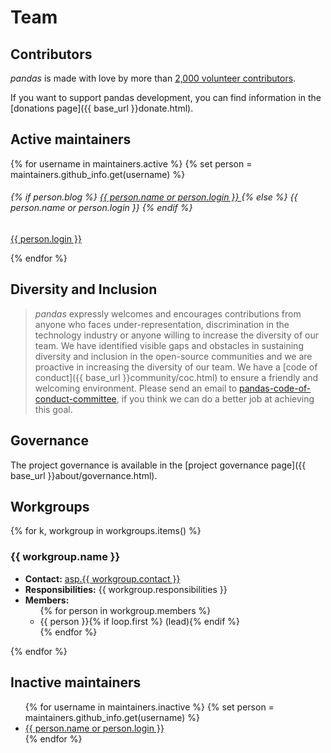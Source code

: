 # Team

## Contributors

_pandas_ is made with love by more than [2,000 volunteer contributors](https://github.com/pandas-dev/pandas/graphs/contributors).

If you want to support pandas development, you can find information in the [donations page]({{ base_url }}donate.html).

## Active maintainers

<div class="card-group maintainers">
    {% for username in maintainers.active %}
        {% set person = maintainers.github_info.get(username) %}
        <div class="card">
            <img class="card-img-top" alt="" src="{{ person.avatar_url }}"/>
            <div class="card-body">
                <h6 class="card-title">
                    {% if person.blog %}
                        <a href="{{ person.blog }}">
                            {{ person.name or person.login }}
                        </a>
                    {% else %}
                        {{ person.name or person.login }}
                    {% endif %}
                </h6>
                <p class="card-text small"><a href="{{ person.html_url }}">{{ person.login }}</a></p>
            </div>
        </div>
    {% endfor %}
</div>

## Diversity and Inclusion

> _pandas_ expressly welcomes and encourages contributions from anyone who faces under-representation, discrimination in the technology industry
> or anyone willing to increase the diversity of our team.
> We have identified visible gaps and obstacles in sustaining diversity and inclusion in the open-source communities and we are proactive in increasing
> the diversity of our team.
> We have a [code of conduct]({{ base_url }}community/coc.html) to ensure a friendly and welcoming environment.
> Please send an email to [pandas-code-of-conduct-committee](mailto:pandas-coc@googlegroups.com), if you think we can do a
> better job at achieving this goal.

## Governance

The project governance is available in the [project governance page]({{ base_url }}about/governance.html).

## Workgroups

{% for k, workgroup in workgroups.items() %}

### {{ workgroup.name }}

<ul>
    <li><b>Contact:</b>
        <a id="{{ workgroup.name|replace(' ', '-') }}" href="mailto:asp.{{ workgroup.contact }}">asp.{{ workgroup.contact }}</a>
        <script TYPE="text/javascript">
            var mail_tag_id = '{{ workgroup.name|replace(' ', '-') }}';
            var mail_tag_element = document.getElementById( mail_tag_id );
            mail_tag_element.innerHTML = mail_tag_element.innerHTML.replace(/^asp./, "");
            mail_tag_element.setAttribute('href', "mailto:"+mail_tag_element.innerHTML);
        </script>
    </li>
    <li><b>Responsibilities:</b> {{ workgroup.responsibilities }}</li>
    <li><b>Members:</b>
        <ul>
            {% for person in workgroup.members %}
                <li>{{ person }}{% if loop.first %} (lead){% endif %}</li>
            {% endfor %}
        </ul>
    </li>
</ul>

{% endfor %}

## Inactive maintainers

<ul>
    {% for username in maintainers.inactive %}
        {% set person = maintainers.github_info.get(username) %}
        <li><a href="{{ person.blog or person.html_url }}">
                {{ person.name or person.login }}
            </a>
        </li>
    {% endfor %}
</ul>
